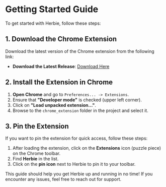 # Getting Started Guide

To get started with Herbie, follow these steps:

## 1. Download the Chrome Extension

Download the latest version of the Chrome extension from the following link:

- **Download the Latest Release**: [Download Here](https://github.com/HrithikMani/herbie/releases/latest)

## 2. Install the Extension in Chrome

1. **Open Chrome** and go to `Preferences... -> Extensions`.
2. Ensure that **"Developer mode"** is checked (upper left corner).
3. Click on **"Load unpacked extension..."**.
4. Browse to the `chrome_extension` folder in the project and select it.

## 3. Pin the Extension 

If you want to pin the extension for quick access, follow these steps:

1. After loading the extension, click on the **Extensions** icon (puzzle piece) on the Chrome toolbar.
2. Find **Herbie** in the list.
3. Click on the **pin icon** next to Herbie to pin it to your toolbar.

This guide should help you get Herbie up and running in no time! If you encounter any issues, feel free to reach out for support.
